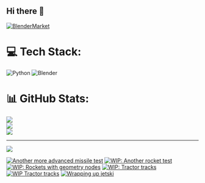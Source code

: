## Hi there 👋

<!--
**luckychris/luckychris** is a ✨ _special_ ✨ repository because its `README.md` (this file) appears on your GitHub profile.

Here are some ideas to get you started:

- 🔭 I’m currently working on ...
- 🌱 I’m currently learning ...
- 👯 I’m looking to collaborate on ...
- 🤔 I’m looking for help with ...
- 💬 Ask me about ...
- 📫 How to reach me: https://www.instagram.com/blender.fun/
- 😄 Pronouns: ...
- ⚡ Fun fact: ...
-->


[![BlenderMarket](https://assets.superhivemarket.com/site_assets/blendermarketlogo.png)](https://blendermarket.com/creators/blenderfun)

# 💻 Tech Stack:
![Python](https://img.shields.io/badge/python-3670A0?style=for-the-badge&logo=python&logoColor=ffdd54) ![Blender](https://img.shields.io/badge/blender-%23F5792A.svg?style=for-the-badge&logo=blender&logoColor=white)
# 📊 GitHub Stats:
![](https://github-readme-stats.vercel.app/api?username=luckychris&theme=great-gatsby&hide_border=false&include_all_commits=false&count_private=false)<br/>
![](https://github-readme-streak-stats.herokuapp.com/?user=luckychris&theme=great-gatsby&hide_border=false)<br/>
![](https://github-readme-stats.vercel.app/api/top-langs/?username=luckychris&theme=great-gatsby&hide_border=false&include_all_commits=false&count_private=false&layout=compact)

---
[![](https://visitcount.itsvg.in/api?id=luckychris&icon=0&color=0)](https://visitcount.itsvg.in)

<!-- Proudly created with GPRM ( https://gprm.itsvg.in ) -->

<!-- BEGIN YOUTUBE-CARDS -->
[![Another more advanced missile test](https://ytcards.demolab.com/?id=TzhBLVkMfCo&title=Another+more+advanced+missile+test&lang=en&timestamp=1751842834&background_color=%230d1117&title_color=%23ffffff&stats_color=%23dedede&max_title_lines=1&width=250&border_radius=5 "Another more advanced missile test")](https://www.youtube.com/watch?v=TzhBLVkMfCo)
[![WIP: Another rocket test](https://ytcards.demolab.com/?id=Qnw6jz0dNWk&title=WIP%3A+Another+rocket+test&lang=en&timestamp=1751760025&background_color=%230d1117&title_color=%23ffffff&stats_color=%23dedede&max_title_lines=1&width=250&border_radius=5 "WIP: Another rocket test")](https://www.youtube.com/watch?v=Qnw6jz0dNWk)
[![WIP: Rockets with geometry nodes](https://ytcards.demolab.com/?id=ccPrVcRc0MM&title=WIP%3A+Rockets+with+geometry+nodes&lang=en&timestamp=1751691640&background_color=%230d1117&title_color=%23ffffff&stats_color=%23dedede&max_title_lines=1&width=250&border_radius=5 "WIP: Rockets with geometry nodes")](https://www.youtube.com/watch?v=ccPrVcRc0MM)
[![WIP: Tractor tracks](https://ytcards.demolab.com/?id=bl4HdUjZPLo&title=WIP%3A+Tractor+tracks&lang=en&timestamp=1751590845&background_color=%230d1117&title_color=%23ffffff&stats_color=%23dedede&max_title_lines=1&width=250&border_radius=5 "WIP: Tractor tracks")](https://www.youtube.com/watch?v=bl4HdUjZPLo)
[![WIP Tractor tracks](https://ytcards.demolab.com/?id=tdIRIQXYs34&title=WIP+Tractor+tracks&lang=en&timestamp=1751511670&background_color=%230d1117&title_color=%23ffffff&stats_color=%23dedede&max_title_lines=1&width=250&border_radius=5 "WIP Tractor tracks")](https://www.youtube.com/watch?v=tdIRIQXYs34)
[![Wrapping up jetski](https://ytcards.demolab.com/?id=gfinGGMFyz4&title=Wrapping+up+jetski&lang=en&timestamp=1751421642&background_color=%230d1117&title_color=%23ffffff&stats_color=%23dedede&max_title_lines=1&width=250&border_radius=5 "Wrapping up jetski")](https://www.youtube.com/watch?v=gfinGGMFyz4)
<!-- END YOUTUBE-CARDS -->

